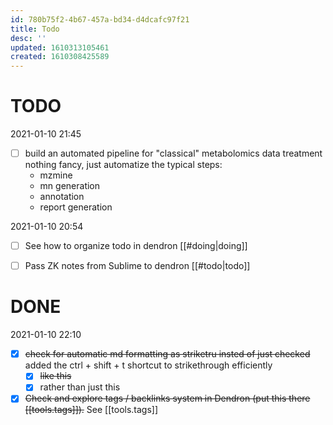 ```yaml
---
id: 780b75f2-4b67-457a-bd34-d4dcafc97f21
title: Todo
desc: ''
updated: 1610313105461
created: 1610308425589
---
```


# TODO



2021-01-10 21:45

- [ ] build an automated pipeline for "classical" metabolomics data treatment
nothing fancy, just automatize the typical steps:
    - mzmine
    - mn generation
    - annotation
    - report generation

2021-01-10 20:54 
- [ ] See how to organize todo in dendron [[#doing|doing]]
- [ ] Pass ZK notes from Sublime to dendron [[#todo|todo]]


# DONE

2021-01-10 22:10

- [x] ~~check for automatic md formatting as striketru insted of just checked~~ added the ctrl + shift + t shortcut to strikethrough efficiently
    - [x] ~~like this~~
    - [x] rather than just this 

- [x] ~~Check and explore tags / backlinks system in Dendron (put this there [[tools.tags]]).~~ See [[tools.tags]]

